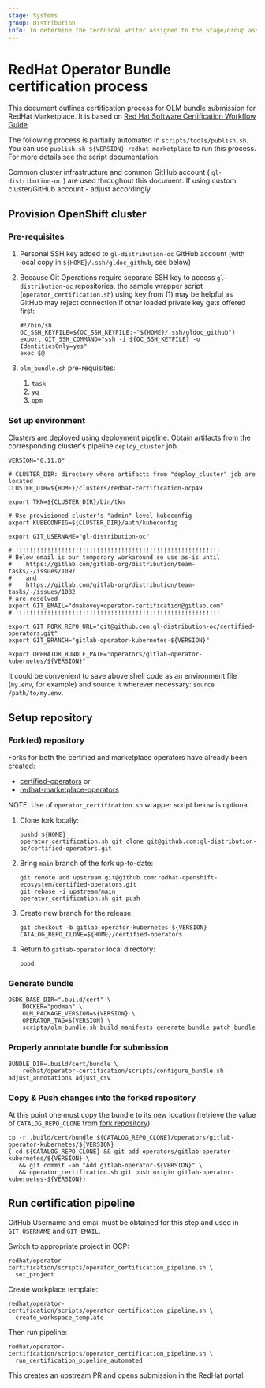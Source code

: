 ```yaml
---
stage: Systems
group: Distribution
info: To determine the technical writer assigned to the Stage/Group associated with this page, see https://about.gitlab.com/handbook/product/ux/technical-writing/#assignments
---
```


# RedHat Operator Bundle certification process

This document outlines certification process for OLM bundle submission for RedHat Marketplace. It is based on
[Red Hat Software Certification Workflow Guide](https://access.redhat.com/documentation/en-us/red_hat_software_certification/8.67/html/red_hat_software_certification_workflow_guide/assembly-running-the-certification-suite-locally_openshift-sw-cert-workflow-complete-pre-certification-checklist).

The following process is partially automated in `scripts/tools/publish.sh`.
You can use `publish.sh ${VERSION} redhat-marketplace` to run this process.
For more details see the script documentation.

Common cluster infrastructure and common GitHub account ( `gl-distribution-oc` ) are used throughout this document. If using custom cluster/GitHub account - adjust accordingly.

## Provision OpenShift cluster

### Pre-requisites

1. Personal SSH key added to `gl-distribution-oc` GitHub account (with local copy in `${HOME}/.ssh/gldoc_github`, see below)
1. Because Git Operations require separate SSH key to access `gl-distribution-oc` repositories, the sample wrapper script (`operator_certification.sh`) using key from (1) may be helpful as GitHub may reject connection if other loaded private key gets offered first:

   ```shell
   #!/bin/sh
   OC_SSH_KEYFILE=${OC_SSH_KEYFILE:-"${HOME}/.ssh/gldoc_github"}
   export GIT_SSH_COMMAND="ssh -i ${OC_SSH_KEYFILE} -o IdentitiesOnly=yes"
   exec $@
   ```

1. `olm_bundle.sh` pre-requisites:
   1. `task`
   1. `yq`
   1. `opm`

### Set up environment

Clusters are deployed using deployment pipeline. Obtain artifacts from the corresponding cluster's pipeline `deploy_cluster` job.

```shell
VERSION="0.11.0"

# CLUSTER_DIR: directory where artifacts from "deploy_cluster" job are located
CLUSTER_DIR=${HOME}/clusters/redhat-certification-ocp49

export TKN=${CLUSTER_DIR}/bin/tkn

# Use provisioned cluster's "admin"-level kubeconfig
export KUBECONFIG=${CLUSTER_DIR}/auth/kubeconfig

export GIT_USERNAME="gl-distribution-oc"

# !!!!!!!!!!!!!!!!!!!!!!!!!!!!!!!!!!!!!!!!!!!!!!!!!!!!!!!!!!
# Below email is our temporary workaround so use as-is until
#    https://gitlab.com/gitlab-org/distribution/team-tasks/-/issues/1097
#    and
#    https://gitlab.com/gitlab-org/distribution/team-tasks/-/issues/1082
# are resolved
export GIT_EMAIL="dmakovey+operator-certification@gitlab.com"
# !!!!!!!!!!!!!!!!!!!!!!!!!!!!!!!!!!!!!!!!!!!!!!!!!!!!!!!!!!

export GIT_FORK_REPO_URL="git@github.com:gl-distribution-oc/certified-operators.git"
export GIT_BRANCH="gitlab-operator-kubernetes-${VERSION}"

export OPERATOR_BUNDLE_PATH="operators/gitlab-operator-kubernetes/${VERSION}"
```

It could be convenient to save above shell code as an environment file (`my.env`, for example) and source it wherever necessary: `source /path/to/my.env`.

## Setup repository

### Fork(ed) repository

Forks for both the certified and marketplace operators have already been created:

- [certified-operators](https://github.com/gl-distribution-oc/certified-operators) or
- [redhat-marketplace-operators](https://github.com/gl-distribution-oc/redhat-marketplace-operators)

NOTE:
Use of `operator_certification.sh` wrapper script below is optional.

1. Clone fork locally:

   ```shell
   pushd ${HOME}
   operator_certification.sh git clone git@github.com:gl-distribution-oc/certified-operators.git
   ```

1. Bring `main` branch of the fork up-to-date:

   ```shell
   git remote add upstream git@github.com:redhat-openshift-ecosystem/certified-operators.git
   git rebase -i upstream/main
   operator_certification.sh git push
   ```

1. Create new branch for the release:

   ```shell
   git checkout -b gitlab-operator-kubernetes-${VERSION}
   CATALOG_REPO_CLONE=${HOME}/certified-operators
   ```

1. Return to `gitlab-operator` local directory:

   ```shell
   popd
   ```

### Generate bundle

```shell
OSDK_BASE_DIR=".build/cert" \
    DOCKER="podman" \
    OLM_PACKAGE_VERSION=${VERSION} \
    OPERATOR_TAG=${VERSION} \
    scripts/olm_bundle.sh build_manifests generate_bundle patch_bundle
```

### Properly annotate bundle for submission

```shell
BUNDLE_DIR=.build/cert/bundle \
    redhat/operator-certification/scripts/configure_bundle.sh adjust_annotations adjust_csv
```

### Copy & Push changes into the forked repository

At this point one must copy the bundle to its new location (retrieve the value of `CATALOG_REPO_CLONE` from [fork repository](#forked-repository)):

```shell
cp -r .build/cert/bundle ${CATALOG_REPO_CLONE}/operators/gitlab-operator-kubernetes/${VERSION}
( cd ${CATALOG_REPO_CLONE} && git add operators/gitlab-operator-kubernetes/${VERSION} \
   && git commit -am "Add gitlab-operator-${VERSION}" \
   && operator_certification.sh git push origin gitlab-operator-kubernetes-${VERSION})
```

## Run certification pipeline

GitHub Username and email must be obtained for this step and used in `GIT_USERNAME` and `GIT_EMAIL`.

Switch to appropriate project in OCP:

```shell
redhat/operator-certification/scripts/operator_certification_pipeline.sh \
  set_project
```

Create workplace template:

```shell
redhat/operator-certification/scripts/operator_certification_pipeline.sh \
  create_workspace_template
```

Then run pipeline:

```shell
redhat/operator-certification/scripts/operator_certification_pipeline.sh \
  run_certification_pipeline_automated
```

This creates an upstream PR and opens submission in the RedHat portal.
